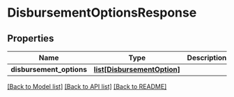 # DisbursementOptionsResponse

## Properties
Name | Type | Description | Notes
------------ | ------------- | ------------- | -------------
**disbursement_options** | [**list[DisbursementOption]**](DisbursementOption.md) |  | 

[[Back to Model list]](../README.md#documentation-for-models) [[Back to API list]](../README.md#documentation-for-api-endpoints) [[Back to README]](../README.md)

